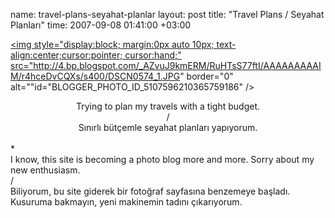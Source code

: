 name: travel-plans-seyahat-planlar
layout: post
title: "Travel Plans / Seyahat Planları"
time: 2007-09-08 01:41:00 +03:00

<a onblur="try {parent.deselectBloggerImageGracefully();} catch(e) {}" href="http://4.bp.blogspot.com/_AZvuJ9kmERM/RuHTsS77ftI/AAAAAAAAAIM/r4hceDvCQXs/s1600-h/DSCN0574_1.JPG"><img style="display:block; margin:0px auto 10px; text-align:center;cursor:pointer; cursor:hand;" src="http://4.bp.blogspot.com/_AZvuJ9kmERM/RuHTsS77ftI/AAAAAAAAAIM/r4hceDvCQXs/s400/DSCN0574_1.JPG" border="0" alt=""id="BLOGGER_PHOTO_ID_5107596210365759186" /></a><center>Trying to plan my travels with a tight budget.<br />/<br />Sınırlı bütçemle seyahat planları yapıyorum.<br /></center><br />*<br />I know, this site is becoming a photo blog more and more. Sorry about my new enthusiasm.<br />/<br />Biliyorum, bu site giderek bir fotoğraf sayfasına benzemeye başladı. Kusuruma bakmayın, yeni makinemin tadını çıkarıyorum.
